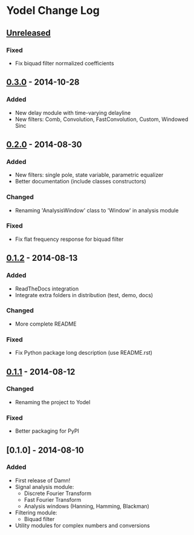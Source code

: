 # Yodel Change Log

## [Unreleased][unreleased]
### Fixed
- Fix biquad filter normalized coefficients


## [0.3.0] - 2014-10-28
### Added
- New delay module with time-varying delayline
- New filters: Comb, Convolution, FastConvolution, Custom, Windowed Sinc


## [0.2.0] - 2014-08-30
### Added
- New filters: single pole, state variable, parametric equalizer
- Better documentation (include classes constructors)

### Changed
- Renaming 'AnalysisWindow' class to 'Window' in analysis module

### Fixed
- Fix flat frequency response for biquad filter


## [0.1.2] - 2014-08-13
### Added
- ReadTheDocs integration
- Integrate extra folders in distribution (test, demo, docs)

### Changed
- More complete README

### Fixed
- Fix Python package long description (use README.rst)


## [0.1.1] - 2014-08-12
### Changed
- Renaming the project to Yodel

### Fixed
- Better packaging for PyPI


## [0.1.0] - 2014-08-10
### Added
- First release of Damn!
- Signal analysis module:
    - Discrete Fourier Transform
    - Fast Fourier Transform
    - Analysis windows (Hanning, Hamming, Blackman)
- Filtering module:
    - Biquad filter
- Utility modules for complex numbers and conversions


[unreleased]: https://github.com/rclement/yodel/compare/v0.3.0...HEAD
[0.3.0]: https://github.com/rclement/yodel/compare/v0.2.0...v0.3.0
[0.2.0]: https://github.com/rclement/yodel/compare/v0.1.2...v0.2.0
[0.1.2]: https://github.com/rclement/yodel/compare/v0.1.1...v0.1.2
[0.1.1]: https://github.com/rclement/yodel/compare/v0.1.0...v0.1.1


